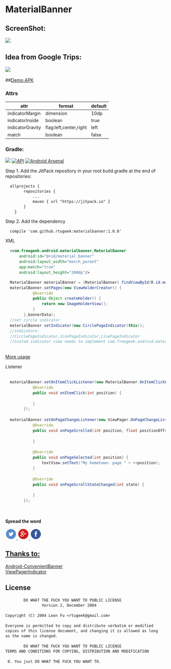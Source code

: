 # MaterialBanner

## ScreenShot:
![](https://github.com/rtugeek/MaterialBanner/blob/master/screenshot/GIF.gif)


## Idea from Google Trips:
![](https://github.com/rtugeek/MaterialBanner/blob/master/screenshot/googletrips.jpg)


##[Demo APK](https://github.com/rtugeek/MaterialBanner/releases/download/1.0.0/Demo.apk)

### Attrs
|attr|format|default|
|---|---|---|
|indicatorMargin|dimension|10dp|
|indicatorInside|boolean|true|
|indicatorGravity|flag:left,center,right|left|
|match|boolean|false|


### Gradle:
[![](https://jitpack.io/v/rtugeek/materialbanner.svg)](https://jitpack.io/#rtugeek/materialbanner) [![API](https://img.shields.io/badge/API-8%2B-brightgreen.svg?style=flat)](https://android-arsenal.com/api?level=9) [![Android Arsenal](https://img.shields.io/badge/Android%20Arsenal-MaterialBanner-green.svg?style=true)](https://android-arsenal.com/details/1/3118)

Step 1. Add the JitPack repository in your root build.gradle at the end of repositories:
```
  allprojects {
		repositories {
			...
			maven { url "https://jitpack.io" }
		}
	}
```
Step 2. Add the dependency
```
  compile 'com.github.rtugeek:materialbanner:1.0.0'
```

XML
```xml
  <com.freegeek.android.materialbanner.MaterialBanner
      android:id="@+id/material_banner"
      android:layout_width="match_parent"
      app:match="true"
      android:layout_height="200dp"/>
```

```java
  MaterialBanner materialBanner = (MaterialBanner) findViewById(R.id.material_banner);
  materialBanner.setPages(new ViewHolderCreator() {
            @Override
            public Object createHolder() {
                return new ImageHolderView();
            }
        },bannerData);
  //set circle indicator
  materialBanner.setIndicator(new CirclePageIndicator(this));
  //indicators:
  //CirclePageIndicator,IconPageIndicator,LinePageIndicator
  //Custom indicator view needs to implement com.freegeek.android.materialbanner.view.indicator.PageIndicator
  
```
[More usage](https://github.com/rtugeek/MaterialBanner/blob/master/app/src/main/java/com/freegeek/android/materialbanner/demo/MainActivity.java)

Listener
```java
  
  materialBanner.setOnItemClickListener(new MaterialBanner.OnItemClickListener() {
            @Override
            public void onItemClick(int position) {
                
            }
        });
  
  materialBanner.setOnPageChangeListener(new ViewPager.OnPageChangeListener() {
            @Override
            public void onPageScrolled(int position, float positionOffset, int positionOffsetPixels) {

            }

            @Override
            public void onPageSelected(int position) {
                textView.setText("My hometown: page " + ++position);
            }

            @Override
            public void onPageScrollStateChanged(int state) {

            }
        });
        
        
```


**Spread the word**

<a href="https://twitter.com/intent/tweet?text=Check%20out%20the%MaterialBanner%20library%20on%20Github:%20https://github.com/rtugeek/MaterialBanner/" target="_blank" title="share to twitter" style="width:100%"><img src="https://github.com/PhilJay/MPAndroidChart/blob/master/design/twitter_icon.png" title="Share on Twitter" width="35" height=35 />
<a href="https://plus.google.com/share?url=https://github.com/rtugeek/MaterialBanner/" target="_blank" title="share to Google+" style="width:100%"><img src="https://github.com/PhilJay/MPAndroidChart/blob/master/design/googleplus_icon.png" title="Share on Google+" width="35" height=35 />
<a href="https://www.facebook.com/sharer/sharer.php?u=https://github.com/rtugeek/MaterialBanner/" target="_blank" title="share to facebook" style="width:100%"><img src="https://github.com/PhilJay/MPAndroidChart/blob/master/design/facebook_icon.png" title="Share on Facebook" width="35" height=35 />

## Thanks to:
[Android-ConvenientBanner](https://github.com/saiwu-bigkoo/Android-ConvenientBanner)	
[ViewPagerIndicator](https://github.com/JakeWharton/ViewPagerIndicator)

## License

            DO WHAT THE FUCK YOU WANT TO PUBLIC LICENSE
                    Version 2, December 2004
   
    Copyright (C) 2004 Leon Fu <rtugeek@gmail.com>
   
    Everyone is permitted to copy and distribute verbatim or modified
    copies of this license document, and changing it is allowed as long
    as the name is changed.
   
            DO WHAT THE FUCK YOU WANT TO PUBLIC LICENSE
    TERMS AND CONDITIONS FOR COPYING, DISTRIBUTION AND MODIFICATION
   
     0. You just DO WHAT THE FUCK YOU WANT TO.
